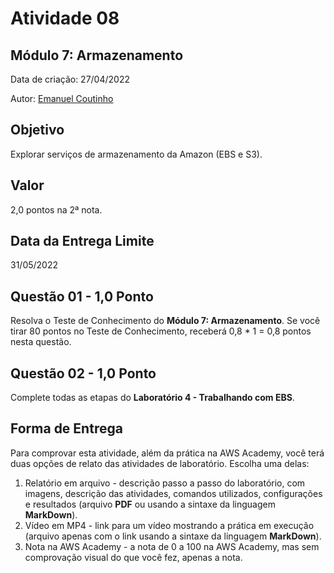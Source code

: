 # Atividade 08

##  Módulo 7: Armazenamento

Data de criação: 27/04/2022

Autor: [Emanuel Coutinho](https://github.com/emanuelcoutinho)

## Objetivo
Explorar serviços de armazenamento da Amazon (EBS e S3).

## Valor
2,0 pontos na 2ª nota.

## Data da Entrega Limite
31/05/2022

## Questão 01 - 1,0 Ponto
Resolva o Teste de Conhecimento do **Módulo 7: Armazenamento**. Se você tirar 80 pontos no Teste de Conhecimento, receberá 0,8 * 1 = 0,8 pontos nesta questão.

## Questão 02 - 1,0 Ponto
Complete todas as etapas do **Laboratório 4 - Trabalhando com EBS**.

## Forma de Entrega

Para comprovar esta atividade, além da prática na AWS Academy, você terá duas opções de relato das atividades de laboratório. Escolha uma delas:

1. Relatório em arquivo - descrição passo a passo do laboratório, com imagens, descrição das atividades, comandos utilizados, configurações e resultados (arquivo **PDF** ou usando a sintaxe da linguagem **MarkDown**).
2. Vídeo em MP4 - link para um vídeo mostrando a prática em execução (arquivo apenas com o link usando a sintaxe da linguagem **MarkDown**).
3. Nota na AWS Academy - a nota de 0 a 100 na AWS Academy, mas sem comprovação visual do que você fez, apenas a nota. 
